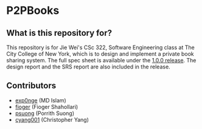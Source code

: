 # P2PBooks

## What is this repository for?
This repository is for Jie Wei's CSc 322, Software Engineering class at The City College of New York, which is to design and implement a private book sharing system.
The full spec sheet is available under the [1.0.0 release](https://github.com/psuong/P2PBooks/releases/tag/1.0.0). The design report and the SRS report are also included in the release.

## Contributors
* [exp0nge](https://github.com/exp0nge) (MD Islam)
* [fioger](https://github.com/fioger) (Fioger Shahollari)
* [psuong](https://github.com/psuong) (Porrith Suong)
* [cyang001](*https://github.com/cyang001) (Christopher Yang)

